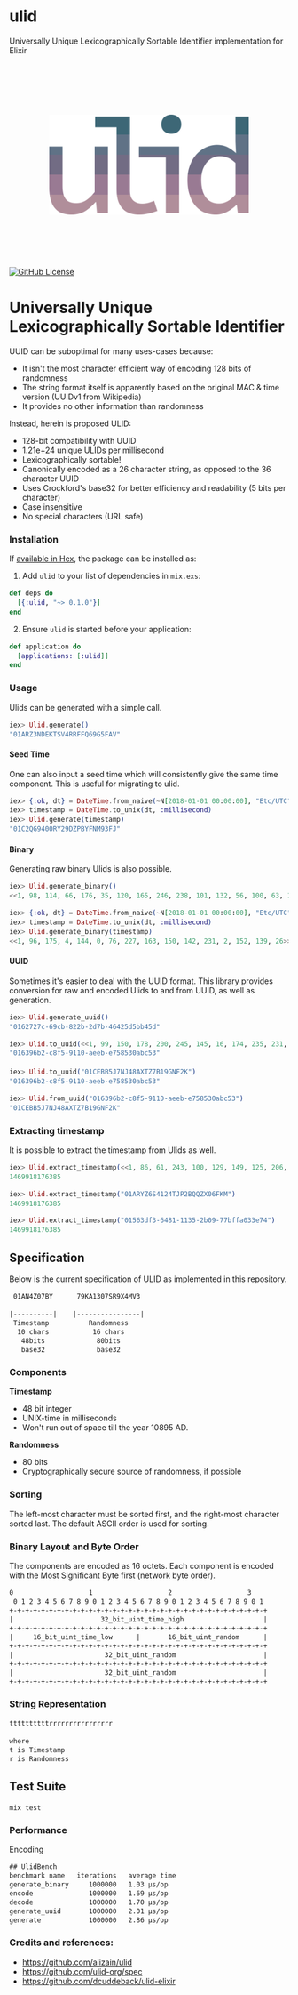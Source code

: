 # ulid
Universally Unique Lexicographically Sortable Identifier implementation for Elixir

<h1 align="center">
	<br>
	<br>
	<img width="360" src="logo.png" alt="ulid">
	<br>
	<br>
	<br>
</h1>

[![GitHub License](https://img.shields.io/github/license/mashape/apistatus.svg)](https://github.com/Homepolish/ulid)

# Universally Unique Lexicographically Sortable Identifier

UUID can be suboptimal for many uses-cases because:

- It isn't the most character efficient way of encoding 128 bits of randomness
- The string format itself is apparently based on the original MAC & time version (UUIDv1 from Wikipedia)
- It provides no other information than randomness

Instead, herein is proposed ULID:

- 128-bit compatibility with UUID
- 1.21e+24 unique ULIDs per millisecond
- Lexicographically sortable!
- Canonically encoded as a 26 character string, as opposed to the 36 character UUID
- Uses Crockford's base32 for better efficiency and readability (5 bits per character)
- Case insensitive
- No special characters (URL safe)

### Installation

If [available in Hex](https://hex.pm/docs/publish), the package can be installed as:

  1. Add `ulid` to your list of dependencies in `mix.exs`:

  ```elixir
  def deps do
    [{:ulid, "~> 0.1.0"}]
  end
  ```

  2. Ensure `ulid` is started before your application:

  ```elixir
  def application do
    [applications: [:ulid]]
  end
  ```

### Usage

Ulids can be generated with a simple call.

```elixir
iex> Ulid.generate()
"01ARZ3NDEKTSV4RRFFQ69G5FAV"
```

#### Seed Time

One can also input a seed time which will consistently give the same time component.
This is useful for migrating to ulid.

```elixir
iex> {:ok, dt} = DateTime.from_naive(~N[2018-01-01 00:00:00], "Etc/UTC")
iex> timestamp = DateTime.to_unix(dt, :millisecond)
iex> Ulid.generate(timestamp)
"01C2QG9400RY29DZPBYFNM93FJ"
```

#### Binary

Generating raw binary Ulids is also possible.

```elixir
iex> Ulid.generate_binary()
<<1, 98, 114, 66, 176, 35, 120, 165, 246, 238, 101, 132, 56, 100, 63, 177>>
```

```elixir
iex> {:ok, dt} = DateTime.from_naive(~N[2018-01-01 00:00:00], "Etc/UTC")
iex> timestamp = DateTime.to_unix(dt, :millisecond)
iex> Ulid.generate_binary(timestamp)
<<1, 96, 175, 4, 144, 0, 76, 227, 163, 150, 142, 231, 2, 152, 139, 26>>
```

#### UUID

Sometimes it's easier to deal with the UUID format. This library provides
conversion for raw and encoded Ulids to and from UUID, as well as generation.

```elixir
iex> Ulid.generate_uuid()
"0162727c-69cb-822b-2d7b-46425d5bb45d"
```

```elixir
iex> Ulid.to_uuid(<<1, 99, 150, 178, 200, 245, 145, 16, 174, 235, 231, 88, 83, 10, 188, 83>>)
"016396b2-c8f5-9110-aeeb-e758530abc53"

iex> Ulid.to_uuid("01CEBB5J7NJ48AXTZ7B19GNF2K")
"016396b2-c8f5-9110-aeeb-e758530abc53"
```

```elixir
iex> Ulid.from_uuid("016396b2-c8f5-9110-aeeb-e758530abc53")
"01CEBB5J7NJ48AXTZ7B19GNF2K"
```

### Extracting timestamp

It is possible to extract the timestamp from Ulids as well.

```elixir
iex> Ulid.extract_timestamp(<<1, 86, 61, 243, 100, 129, 149, 125, 206, 44, 55, 150, 198, 186, 71, 79>>)
1469918176385
```

```elixir
iex> Ulid.extract_timestamp("01ARYZ6S4124TJP2BQQZX06FKM")
1469918176385
```

```elixir
iex> Ulid.extract_timestamp("01563df3-6481-1135-2b09-77bffa033e74")
1469918176385
```

## Specification

Below is the current specification of ULID as implemented in this repository.

```
 01AN4Z07BY      79KA1307SR9X4MV3

|----------|    |----------------|
 Timestamp          Randomness
  10 chars           16 chars
   48bits             80bits
   base32             base32
```

### Components

**Timestamp**
- 48 bit integer
- UNIX-time in milliseconds
- Won't run out of space till the year 10895 AD.

**Randomness**
- 80 bits
- Cryptographically secure source of randomness, if possible

### Sorting

The left-most character must be sorted first, and the right-most character sorted last. The default ASCII order is used for sorting.

### Binary Layout and Byte Order

The components are encoded as 16 octets. Each component is encoded with the Most Significant Byte first (network byte order).

```
0                   1                   2                   3
 0 1 2 3 4 5 6 7 8 9 0 1 2 3 4 5 6 7 8 9 0 1 2 3 4 5 6 7 8 9 0 1
+-+-+-+-+-+-+-+-+-+-+-+-+-+-+-+-+-+-+-+-+-+-+-+-+-+-+-+-+-+-+-+-+
|                      32_bit_uint_time_high                    |
+-+-+-+-+-+-+-+-+-+-+-+-+-+-+-+-+-+-+-+-+-+-+-+-+-+-+-+-+-+-+-+-+
|     16_bit_uint_time_low      |       16_bit_uint_random      |
+-+-+-+-+-+-+-+-+-+-+-+-+-+-+-+-+-+-+-+-+-+-+-+-+-+-+-+-+-+-+-+-+
|                       32_bit_uint_random                      |
+-+-+-+-+-+-+-+-+-+-+-+-+-+-+-+-+-+-+-+-+-+-+-+-+-+-+-+-+-+-+-+-+
|                       32_bit_uint_random                      |
+-+-+-+-+-+-+-+-+-+-+-+-+-+-+-+-+-+-+-+-+-+-+-+-+-+-+-+-+-+-+-+-+
```

### String Representation

```
ttttttttttrrrrrrrrrrrrrrrr

where
t is Timestamp
r is Randomness
```

## Test Suite

```
mix test
```

### Performance

Encoding

```
## UlidBench
benchmark name   iterations   average time
generate_binary     1000000   1.03 µs/op
encode              1000000   1.69 µs/op
decode              1000000   1.70 µs/op
generate_uuid       1000000   2.01 µs/op
generate            1000000   2.86 µs/op
```

### Credits and references:

* https://github.com/alizain/ulid
* https://github.com/ulid-org/spec
* https://github.com/dcuddeback/ulid-elixir
